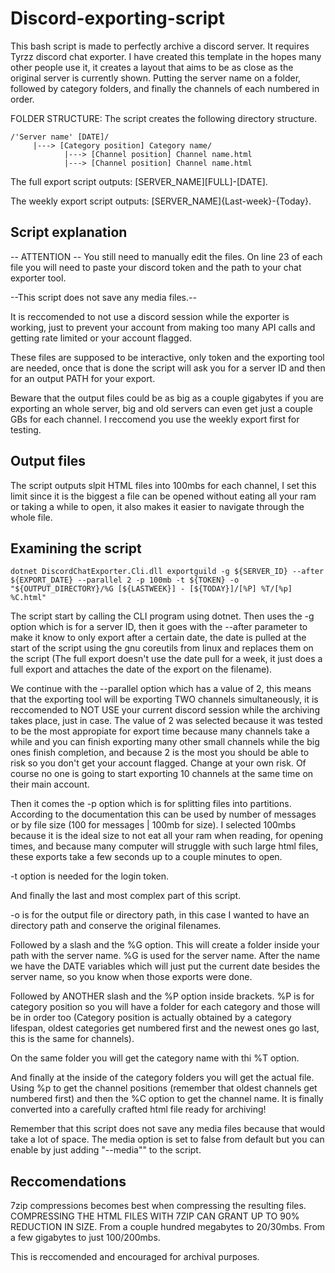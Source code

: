 # Discord-exporting-script
This bash script is made to perfectly archive a discord server. It requires Tyrzz discord chat exporter.
I have created this template in the hopes many other people use it, it creates a layout that aims to be as close as the original server is currently shown. Putting the server name on a folder, followed by category folders, and finally the channels of each numbered in order.

FOLDER STRUCTURE: The script creates the following directory structure.

    /'Server name' [DATE]/
         |---> [Category position] Category name/
                |---> [Channel position] Channel name.html
                |---> [Channel position] Channel name.html

The full export script outputs: [SERVER_NAME][FULL]-[DATE].

The weekly export script outputs: [SERVER_NAME]{Last-week}-{Today}.
## Script explanation
-- ATTENTION --
You still need to manually edit the files. On line 23 of each file you will need to paste your discord token and the path to your chat exporter tool.

--This script does not save any media files.--

It is reccomended to not use a discord session while the exporter is working, just to prevent your account from making too many API calls and getting rate limited or your account flagged.

These files are supposed to be interactive, only token and the exporting tool are needed, once that is done the script will ask you for a server ID and then for an output PATH for your export.

Beware that the output files could be as big as a couple gigabytes if you are exporting an whole server, big and old servers can even get just a couple GBs for each channel. I reccomend you use the weekly export first for testing.

## Output files
The script outputs slpit HTML files into 100mbs for each channel, I set this limit since it is the biggest a file can be opened without eating all your ram or taking a while to open, it also makes it easier to navigate through the whole file.
## Examining the script
    dotnet DiscordChatExporter.Cli.dll exportguild -g ${SERVER_ID} --after ${EXPORT_DATE} --parallel 2 -p 100mb -t ${TOKEN} -o "${OUTPUT_DIRECTORY}/%G [${LASTWEEK}] - [${TODAY}]/[%P] %T/[%p] %C.html"
    
The script start by calling the CLI program using dotnet. Then uses the -g option which is for a server ID, then it goes with the --after parameter to make it know to only export after a certain date, the date is pulled at the start of the script using the gnu coreutils from linux and replaces them on the script (The full export doesn't use the date pull for a week, it just does a full export and attaches the date of the export on the filename).

We continue with the --parallel option which has a value of 2, this means that the exporting tool will be exporting TWO channels simultaneously, it is reccomended to NOT USE your current discord session while the archiving takes place, just in case. The value of 2 was selected because it was tested to be the most appropiate for export time because many channels take a while and you can finish exporting many other small channels while the big ones finish completion, and because 2 is the most you should be able to risk so you don't get your account flagged. Change at your own risk. Of course no one is going to start exporting 10 channels at the same time on their main account.

Then it comes the -p option which is for splitting files into partitions. According to the documentation this can be used by number of messages or by file size (100 for messages | 100mb for size). I selected 100mbs because it is the ideal size to not eat all your ram when reading, for opening times, and because many computer will struggle with such large html files, these exports take a few seconds up to a couple minutes to open.

-t option is needed for the login token. 

And finally the last and most complex part of this script.

-o is for the output file or directory path, in this case I wanted to have an directory path and conserve the original filenames.

Followed by a slash and the %G option. This will create a folder inside your path with the server name. %G is used for the server name. After the name we have the DATE variables which will just put the current date besides the server name, so you know when those exports were done.

Followed by ANOTHER slash and the %P option inside brackets. %P is for category position so you will have a folder for each category and those will be in order too (Category position is actually obtained by a category lifespan, oldest categories get numbered first and the newest ones go last, this is the same for channels).

On the same folder you will get the category name with thi %T option.

And finally at the inside of the category folders you will get the actual file. Using %p to get the channel positions (remember that oldest channels get numbered first) and then the %C option to get the channel name. It is finally converted into a carefully crafted html file ready for archiving!

Remember that this script does not save any media files because that would take a lot of space. The media option is set to false from default but you can enable by just adding "--media"" to the script. 

## Reccomendations 
7zip compressions becomes best when compressing the resulting files.
COMPRESSING THE HTML FILES WITH 7ZIP CAN GRANT UP TO 90% REDUCTION IN SIZE. From a couple hundred megabytes to 20/30mbs. From a few gigabytes to just 100/200mbs.

This is reccomended and encouraged for archival purposes.
